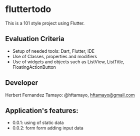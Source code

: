 # fluttertodo

This is a 101 style project using Flutter.

## Evaluation Criteria

- Setup of needed tools: Dart, Flutter, IDE
- Use of Classes, properties and modifiers
- Use of widgets and objects such as ListView, ListTitle, FloatingActionButton

## Developer

Herbert Fernandez Tamayo: @hftamayo, hftamayo@gmail.com

## Application's features:

- 0.0.1: using of static data
- 0.0.2: form form adding input data
